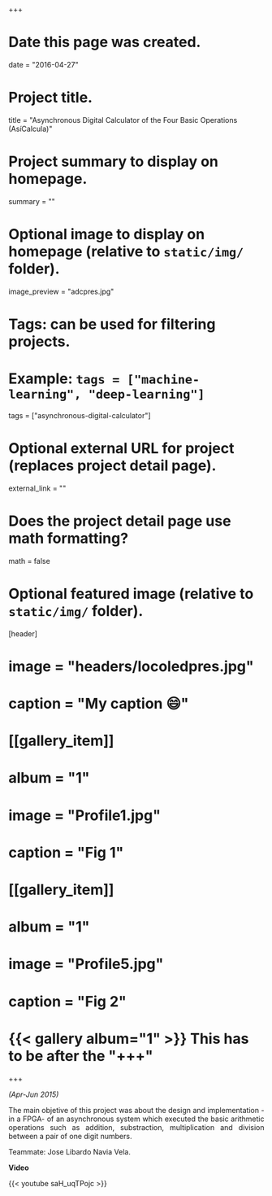 +++
# Date this page was created.
date = "2016-04-27"

# Project title.
title = "Asynchronous Digital Calculator of the Four Basic Operations (AsíCalcula)"

# Project summary to display on homepage.
summary = ""

# Optional image to display on homepage (relative to `static/img/` folder).
image_preview = "adcpres.jpg"

# Tags: can be used for filtering projects.
# Example: `tags = ["machine-learning", "deep-learning"]`
tags = ["asynchronous-digital-calculator"]

# Optional external URL for project (replaces project detail page).
external_link = ""

# Does the project detail page use math formatting?
math = false

# Optional featured image (relative to `static/img/` folder).
[header]
# image = "headers/locoledpres.jpg"
# caption = "My caption :smile:"

# [[gallery_item]]
# album = "1"
# image = "Profile1.jpg"
# caption = "Fig 1"
    
# [[gallery_item]]
# album = "1"
# image = "Profile5.jpg"
# caption = "Fig 2"
# {{< gallery album="1" >}} This has to be after the "+++"

+++

*(Apr-Jun 2015)*

<p align="justify">The main objetive of this project was about the design and implementation -in a FPGA- of an asynchronous system which executed the basic arithmetic operations such as addition, substraction, multiplication and division between a pair of one digit numbers.</p>

Teammate: Jose Libardo Navia Vela.

**Video**

{{< youtube saH_uqTPojc >}}

